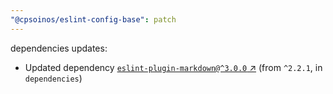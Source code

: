 ```yaml
---
"@cpsoinos/eslint-config-base": patch
---
```


dependencies updates: 

- Updated dependency [`eslint-plugin-markdown@^3.0.0` ↗︎](https://www.npmjs.com/package/eslint-plugin-markdown/v/3.0.0) (from `^2.2.1`, in `dependencies`)
